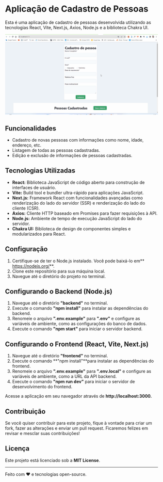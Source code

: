 # Aplicação de Cadastro de Pessoas

Esta é uma aplicação de cadastro de pessoas desenvolvida utilizando as tecnologias React, Vite, Next.js, Axios, Node.js e a biblioteca Chakra UI.

<img src="client/src/img/Animação.gif">

## Funcionalidades

- Cadastro de novas pessoas com informações como nome, idade, endereço, etc.
- Listagem de todas as pessoas cadastradas.
- Edição e exclusão de informações de pessoas cadastradas.

## Tecnologias Utilizadas

- **React:** Biblioteca JavaScript de código aberto para construção de interfaces de usuário.
- **Vite:** Build tool e bundler ultra-rápido para aplicações JavaScript.
- **Next.js:** Framework React com funcionalidades avançadas como renderização do lado do servidor (SSR) e renderização do lado do cliente (CSR).
- **Axios:** Cliente HTTP baseado em Promises para fazer requisições à API.
- **Node.js:** Ambiente de tempo de execução JavaScript do lado do servidor.
- **Chakra UI:** Biblioteca de design de componentes simples e modularizados para React.

## Configuração

1. Certifique-se de ter o Node.js instalado. Você pode baixá-lo em** https://nodejs.org/**.
2. Clone este repositório para sua máquina local.
3. Navegue até o diretório do projeto no terminal.

## Configurando o Backend (Node.js)

1. Navegue até o diretório **"backend"** no terminal.
2. Execute o comando **"npm install"** para instalar as dependências do backend.
3. Renomeie o arquivo **".env.example"** para **".env"** e configure as variáveis de ambiente, como as configurações do banco de dados.
4. Execute o comando **"npm start"** para iniciar o servidor backend.

## Configurando o Frontend (React, Vite, Next.js)

1. Navegue até o diretório **"frontend"** no terminal.
2. Execute o comando **"npm install"**para instalar as dependências do frontend.
3. Renomeie o arquivo **".env.example"** para **".env.local"** e configure as variáveis de ambiente, como a URL da API backend.
4. Execute o comando **"npm run dev"** para iniciar o servidor de desenvolvimento do frontend.

Acesse a aplicação em seu navegador através de **http://localhost:3000.**

## Contribuição

Se você quiser contribuir para este projeto, fique à vontade para criar um fork, fazer as alterações e enviar um pull request. Ficaremos felizes em revisar e mesclar suas contribuições!

## Licença

Este projeto está licenciado sob a **MIT License**.

---

Feito com ❤️ e tecnologias open-source.
